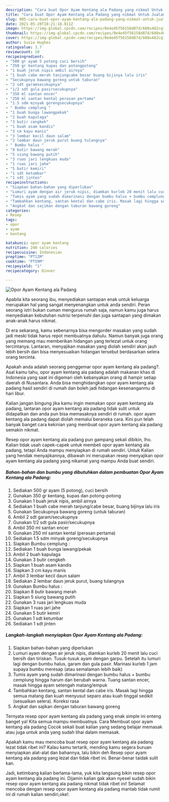 ```yaml
---
description: "Cara buat Opor Ayam Kentang ala Padang yang nikmat Untuk Jualan"
title: "Cara buat Opor Ayam Kentang ala Padang yang nikmat Untuk Jualan"
slug: 905-cara-buat-opor-ayam-kentang-ala-padang-yang-nikmat-untuk-jualan
date: 2021-05-28T10:21:18.811Z
image: https://img-global.cpcdn.com/recipes/0e4e45f56158d87d/680x482cq70/opor-ayam-kentang-ala-padang-foto-resep-utama.jpg
thumbnail: https://img-global.cpcdn.com/recipes/0e4e45f56158d87d/680x482cq70/opor-ayam-kentang-ala-padang-foto-resep-utama.jpg
cover: https://img-global.cpcdn.com/recipes/0e4e45f56158d87d/680x482cq70/opor-ayam-kentang-ala-padang-foto-resep-utama.jpg
author: Susie Hughes
ratingvalue: 3.7
reviewcount: 10
recipeingredient:
- "500 gr ayam 5 potong cuci bersih"
- "350 gr kentang kupas dan potongpotong"
- "1 buah jeruk nipis ambil airnya"
- "1 buah cabe merah tanjungcabe besar buang bijinya lalu iris"
- "Secukupnya bawang goreng untuk taburan"
- "2 sdt garamsecukupnya"
- "1/2 sdt gula pasirsecukupnya"
- "350 ml santan encer"
- "250 ml santan kental perasan pertama"
- "1.5 sdm minyak gorengsecukupnya"
- " Bumbu cemplung "
- "1 buah bunga lawangpekak"
- "2 buah kapulaga"
- "3 butir cengkeh"
- "1 buah asam kandis"
- "3 cm kayu manis"
- "3 lembar kecil daun salam"
- "2 lembar daun jeruk purut buang tulangnya"
- " Bumbu halus "
- "8 butir bawang merah"
- "5 siung bawang putih"
- "3 ruas jari lengkuas muda"
- "1 ruas jari jahe"
- "5 butir kemiri"
- "1 sdt ketumbar"
- "1 sdt jinten"
recipeinstructions:
- "Siapkan bahan-bahan yang diperlukan"
- "Lumuri ayam dengan air jeruk nipis, diamkan kurleb 20 menit lalu cuci bersih dan tiriskan. Tusuk-tusuk ayam dengan garpu. Setelah itu lumuri lagi dengan bumbu halus, garam dan gula pasir. Marinasi kurleb 1 jam supaya bumbu meresap (atau semalaman lebih baik)"
- "Tumis ayam yang sudah dimarinasi dengan bumbu halus + bumbu cemplung hingga harum dan berubah warna. Tuang santan encer, masak hingga ayam setengah matang/empuk"
- "Tambahkan kentang, santan kental dan cabe iris. Masak lagi hingga semua matang dan kuah menyusut separo atau kuah tinggal sedikit (sesuaikan selera). Koreksi rasa"
- "Angkat dan sajikan dengan taburan bawang goreng"
categories:
- Resep
tags:
- opor
- ayam
- kentang

katakunci: opor ayam kentang 
nutrition: 240 calories
recipecuisine: Indonesian
preptime: "PT12M"
cooktime: "PT59M"
recipeyield: "1"
recipecategory: Dinner

---
```



![Opor Ayam Kentang ala Padang](https://img-global.cpcdn.com/recipes/0e4e45f56158d87d/680x482cq70/opor-ayam-kentang-ala-padang-foto-resep-utama.jpg)

Apabila kita seorang ibu, menyediakan santapan enak untuk keluarga merupakan hal yang sangat menyenangkan untuk anda sendiri. Peran seorang istri bukan cuman mengurus rumah saja, namun kamu juga harus menyediakan kebutuhan nutrisi terpenuhi dan juga santapan yang dimakan anak-anak harus nikmat.

Di era  sekarang, kamu sebenarnya bisa mengorder masakan yang sudah jadi meski tidak harus repot membuatnya dahulu. Namun banyak juga orang yang memang mau memberikan hidangan yang terlezat untuk orang tercintanya. Lantaran, menyajikan masakan yang diolah sendiri akan jauh lebih bersih dan bisa menyesuaikan hidangan tersebut berdasarkan selera orang tercinta. 



Apakah anda adalah seorang penggemar opor ayam kentang ala padang?. Asal kamu tahu, opor ayam kentang ala padang adalah makanan khas di Indonesia yang saat ini digemari oleh kebanyakan orang di hampir setiap daerah di Nusantara. Anda bisa menghidangkan opor ayam kentang ala padang hasil sendiri di rumah dan boleh jadi hidangan kesenanganmu di hari libur.

Kalian jangan bingung jika kamu ingin memakan opor ayam kentang ala padang, lantaran opor ayam kentang ala padang tidak sulit untuk didapatkan dan anda pun bisa memasaknya sendiri di rumah. opor ayam kentang ala padang dapat diolah memalui beraneka cara. Kini pun telah banyak banget cara kekinian yang membuat opor ayam kentang ala padang semakin nikmat.

Resep opor ayam kentang ala padang pun gampang sekali dibikin, lho. Kalian tidak usah capek-capek untuk membeli opor ayam kentang ala padang, tetapi Anda mampu menyiapkan di rumah sendiri. Untuk Kalian yang hendak menyajikannya, dibawah ini merupakan resep menyajikan opor ayam kentang ala padang yang nikamat yang mampu Anda buat sendiri.

<!--inarticleads1-->

##### Bahan-bahan dan bumbu yang dibutuhkan dalam pembuatan Opor Ayam Kentang ala Padang:

1. Sediakan 500 gr ayam (5 potong), cuci bersih
1. Gunakan 350 gr kentang, kupas dan potong-potong
1. Gunakan 1 buah jeruk nipis, ambil airnya
1. Sediakan 1 buah cabe merah tanjung/cabe besar, buang bijinya lalu iris
1. Gunakan Secukupnya bawang goreng (untuk taburan)
1. Ambil 2 sdt garam/secukupnya
1. Gunakan 1/2 sdt gula pasir/secukupnya
1. Ambil 350 ml santan encer
1. Gunakan 250 ml santan kental (perasan pertama)
1. Sediakan 1.5 sdm minyak goreng/secukupnya
1. Siapkan  Bumbu cemplung :
1. Sediakan 1 buah bunga lawang/pekak
1. Ambil 2 buah kapulaga
1. Gunakan 3 butir cengkeh
1. Siapkan 1 buah asam kandis
1. Siapkan 3 cm kayu manis
1. Ambil 3 lembar kecil daun salam
1. Sediakan 2 lembar daun jeruk purut, buang tulangnya
1. Gunakan  Bumbu halus :
1. Siapkan 8 butir bawang merah
1. Siapkan 5 siung bawang putih
1. Gunakan 3 ruas jari lengkuas muda
1. Siapkan 1 ruas jari jahe
1. Gunakan 5 butir kemiri
1. Gunakan 1 sdt ketumbar
1. Sediakan 1 sdt jinten




<!--inarticleads2-->

##### Langkah-langkah menyiapkan Opor Ayam Kentang ala Padang:

1. Siapkan bahan-bahan yang diperlukan
1. Lumuri ayam dengan air jeruk nipis, diamkan kurleb 20 menit lalu cuci bersih dan tiriskan. Tusuk-tusuk ayam dengan garpu. Setelah itu lumuri lagi dengan bumbu halus, garam dan gula pasir. Marinasi kurleb 1 jam supaya bumbu meresap (atau semalaman lebih baik)
1. Tumis ayam yang sudah dimarinasi dengan bumbu halus + bumbu cemplung hingga harum dan berubah warna. Tuang santan encer, masak hingga ayam setengah matang/empuk
1. Tambahkan kentang, santan kental dan cabe iris. Masak lagi hingga semua matang dan kuah menyusut separo atau kuah tinggal sedikit (sesuaikan selera). Koreksi rasa
1. Angkat dan sajikan dengan taburan bawang goreng




Ternyata resep opor ayam kentang ala padang yang enak simple ini enteng banget ya! Kita semua mampu membuatnya. Cara Membuat opor ayam kentang ala padang Cocok sekali buat kalian yang sedang belajar memasak atau juga untuk anda yang sudah lihai dalam memasak.

Apakah kamu mau mencoba buat resep opor ayam kentang ala padang lezat tidak ribet ini? Kalau kamu tertarik, mending kamu segera buruan menyiapkan alat-alat dan bahannya, lalu bikin deh Resep opor ayam kentang ala padang yang lezat dan tidak ribet ini. Benar-benar taidak sulit kan. 

Jadi, ketimbang kalian berlama-lama, yuk kita langsung bikin resep opor ayam kentang ala padang ini. Dijamin kalian gak akan nyesel sudah bikin resep opor ayam kentang ala padang nikmat tidak ribet ini! Selamat mencoba dengan resep opor ayam kentang ala padang mantab tidak rumit ini di rumah kalian sendiri,oke!.

